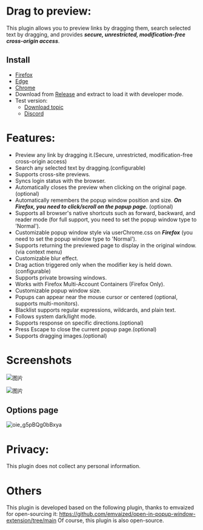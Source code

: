 # Drag to preview: 
This plugin allows you to preview links by dragging them, search selected text by dragging, and provides ***secure, unrestricted, modification-free cross-origin access***.

## Install
  - [Firefox](https://addons.mozilla.org/zh-CN/firefox/addon/drag-to-preview/)
  - [Edge](https://microsoftedge.microsoft.com/addons/detail/ecpgdeolbpelhdjcplojlpdmfppjljop)
  - [Chrome](https://chromewebstore.google.com/detail/fjllepdpgikphekgbinhpdkalliiejdh)
  - Download from [Release](https://github.com/u-Sir/drag-to-preview/releases) and extract to load it with developer mode.
- Test version:
  - [Download topic](https://github.com/u-Sir/drag-to-preview/discussions/13)
  - [Discord](https://discord.gg/rrAJUC4t)

# Features:

- Preview any link by dragging it.(Secure, unrestricted, modification-free cross-origin access)
- Search any selected text by dragging.(configurable)
- Supports cross-site previews.
- Syncs login status with the browser.
- Automatically closes the preview when clicking on the original page.(optional)
- Automatically remembers the popup window position and size. ***On Firefox, you need to click/scroll on the popup page.*** (optional)
- Supports all browser's native shortcuts such as forward, backward, and reader mode (for full support, you need to set the popup window type to 'Normal').
- Customizable popup window style via userChrome.css on ***Firefox*** (you need to set the popup window type to 'Normal').
- Supports returning the previewed page to display in the original window.(via context menu)
- Customizable blur effect.
- Drag action triggered only when the modifier key is held down. (configurable)
- Supports private browsing windows.
- Works with Firefox Multi-Account Containers (Firefox Only).
- Customizable popup window size.
- Popups can appear near the mouse cursor or centered (optional, supports multi-monitors).
- Blacklist supports regular expressions, wildcards, and plain text.
- Follows system dark/light mode.
- Supports response on specific directions.(optional)
- Press Escape to close the current popup page.(optional)
- Supports dragging images.(optional)

# Screenshots

![图片](https://github.com/u-Sir/drag-to-preview/assets/93647031/27f678c1-3f2d-449e-b37b-f440df3d9dc8)

![图片](https://github.com/u-Sir/drag-to-preview/assets/93647031/64f16d7d-1600-42fa-9662-67028c4d4107)

## Options page
![oie_g5pBQg0bBxya](https://github.com/user-attachments/assets/05398c46-df83-492a-8597-d507ae5fae40)


# Privacy:
This plugin does not collect any personal information.

# Others
This plugin is developed based on the following plugin, thanks to emvaized for open-sourcing it:
https://github.com/emvaized/open-in-popup-window-extension/tree/main
Of course, this plugin is also open-source.
